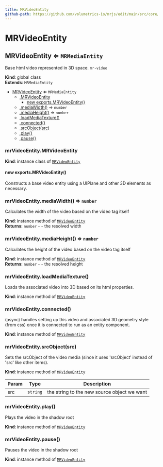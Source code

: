 ```yaml
---
title: MRVideoEntity
github-path: https://github.com/volumetrics-io/mrjs/edit/main/src/core/entities/MRVideoEntity.js
---
```

# MRVideoEntity

<a name="MRVideoEntity"></a>

## MRVideoEntity ⇐ <code>MRMediaEntity</code>
Base html video represented in 3D space. `mr-video`

**Kind**: global class  
**Extends**: <code>MRMediaEntity</code>  

* [MRVideoEntity](#MRVideoEntity) ⇐ <code>MRMediaEntity</code>
    * [.MRVideoEntity](#MRVideoEntity+MRVideoEntity)
        * [new exports.MRVideoEntity()](#new_MRVideoEntity+MRVideoEntity_new)
    * [.mediaWidth()](#MRVideoEntity+mediaWidth) ⇒ <code>number</code>
    * [.mediaHeight()](#MRVideoEntity+mediaHeight) ⇒ <code>number</code>
    * [.loadMediaTexture()](#MRVideoEntity+loadMediaTexture)
    * [.connected()](#MRVideoEntity+connected)
    * [.srcObject(src)](#MRVideoEntity+srcObject)
    * [.play()](#MRVideoEntity+play)
    * [.pause()](#MRVideoEntity+pause)

<a name="MRVideoEntity+MRVideoEntity"></a>

### mrVideoEntity.MRVideoEntity
**Kind**: instance class of [<code>MRVideoEntity</code>](#MRVideoEntity)  
<a name="new_MRVideoEntity+MRVideoEntity_new"></a>

#### new exports.MRVideoEntity()
Constructs a base video entity using a UIPlane and other 3D elements as necessary.

<a name="MRVideoEntity+mediaWidth"></a>

### mrVideoEntity.mediaWidth() ⇒ <code>number</code>
Calculates the width of the video based on the video tag itself

**Kind**: instance method of [<code>MRVideoEntity</code>](#MRVideoEntity)  
**Returns**: <code>number</code> - - the resolved width  
<a name="MRVideoEntity+mediaHeight"></a>

### mrVideoEntity.mediaHeight() ⇒ <code>number</code>
Calculates the height of the video based on the video tag itself

**Kind**: instance method of [<code>MRVideoEntity</code>](#MRVideoEntity)  
**Returns**: <code>number</code> - - the resolved height  
<a name="MRVideoEntity+loadMediaTexture"></a>

### mrVideoEntity.loadMediaTexture()
Loads the associated video into 3D based on its html properties.

**Kind**: instance method of [<code>MRVideoEntity</code>](#MRVideoEntity)  
<a name="MRVideoEntity+connected"></a>

### mrVideoEntity.connected()
(async) handles setting up this video and associated 3D geometry style (from css) once it is connected to run as an entity component.

**Kind**: instance method of [<code>MRVideoEntity</code>](#MRVideoEntity)  
<a name="MRVideoEntity+srcObject"></a>

### mrVideoEntity.srcObject(src)
Sets the srcObject of the video media (since it uses 'srcObject' instead of 'src' like other items).

**Kind**: instance method of [<code>MRVideoEntity</code>](#MRVideoEntity)  

| Param | Type | Description |
| --- | --- | --- |
| src | <code>string</code> | the string to the new source object we want |

<a name="MRVideoEntity+play"></a>

### mrVideoEntity.play()
Plays the video in the shadow root

**Kind**: instance method of [<code>MRVideoEntity</code>](#MRVideoEntity)  
<a name="MRVideoEntity+pause"></a>

### mrVideoEntity.pause()
Pauses the video in the shadow root

**Kind**: instance method of [<code>MRVideoEntity</code>](#MRVideoEntity)  
